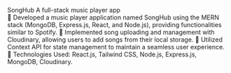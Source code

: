 SongHub 
A full-stack music player app  
 Developed a music player application named SongHub using the MERN stack (MongoDB, 
Express.js, React, and Node.js), providing functionalities similar to Spotify. 
 Implemented song uploading and management with Cloudinary, allowing users to add 
songs from their local storage. 
 Utilized Context API for state management to maintain a seamless user experience. 
 Technologies Used: React.js, Tailwind CSS, Node.js, Express.js, MongoDB, Cloudinary. 
